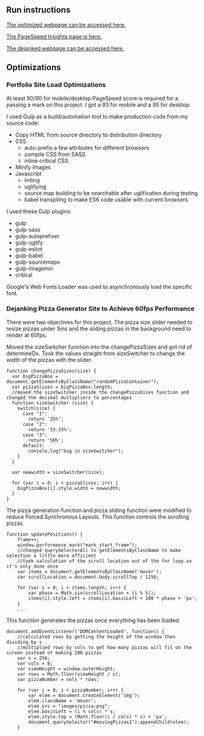 ## Run instructions
[The optimized webpage can be accessed here.](https://syhming.github.io/frontend-nanodegree-mobile-portfolio/dist/index.html)

[The PageSpeed Insights page is here.](https://developers.google.com/speed/pagespeed/insights/)

[The dejanked webpage can be accessed here.](https://syhming.github.io/frontend-nanodegree-mobile-portfolio/dist/views/pizza.html)
## Optimizations

### Portfolio Site Load Optimizations
At least 90/90 for mobile/desktop PageSpeed score is required for a passing a mark on this project.
I got a 93 for mobile and a 95 for desktop.

I used Gulp as a build/automation tool to make production code from my source code:
- Copy HTML from source directory to distribution directory
- CSS
  - auto-prefix a few attributes for different browsers
  - compile CSS from SASS
  - inline critical CSS
- Minify Images
- Javascript
  - linting
  - uglifying
  - source map building to be searchable after uglification during testing
  - babel transpiling to make ES6 code usable with current browsers

I used these Gulp plugins:
- gulp
- gulp-sass
- gulp-autoprefixer
- gulp-uglify
- gulp-eslint
- gulp-babel
- gulp-sourcemaps
- gulp-imagemin
- critical

Google's Web Fonts Loader was used to asynchronously load the specific font.

### Dejanking Pizza Generator Site to Achieve 60fps Performance
There were two objectives for this project.  The pizza size slider needed to resize pizzas under 5ms and the sliding pizzas in the background need to render at 60fps.

Moved the sizeSwitcher function into the changePizzaSizes and got rid of determineDx.  Took the values straight from sizeSwitcher to change the width of the pizzas with the slider.

```
function changePizzaSizes(size) {
  var bigPizzaBox = document.getElementsByClassName("randomPizzaContainer");
  var pizzaSlices = bigPizzaBox.length;
  //moved the sizeSwitcher inside the changePizzaSizes function and changed the decimal multipliers to percentages
  function sizeSwitcher (size) {
    switch(size) {
      case "1":
        return '25%';
      case "2":
        return '33.33%';
      case "3":
        return '50%';
      default:
        console.log("bug in sizeSwitcher");
    }
  }

  var newwidth = sizeSwitcher(size);

  for (var i = 0; i < pizzaSlices; i++) {
    bigPizzaBox[i].style.width = newwidth;
  }
}

```

The pizza generation function and pizza sliding function were modified to reduce Forced Synchronous Layouts.
This function controls the scrolling pizzas.

```
function updatePositions() {
    frame++;
    window.performance.mark("mark_start_frame");
    //changed querySelectorAll to getElementsByClassName to make selection a little more efficient
    //took calculation of the scroll location out of the for loop so it's only done once
    var items = document.getElementsByClassName('mover');
    var scrollLocation = document.body.scrollTop / 1250;

    for (var i = 0; i < items.length; i++) {
        var phase = Math.sin(scrollLocation + (i % 5));
        items[i].style.left = items[i].basicLeft + 100 * phase + 'px';
    }
    ...
```

This function generates the pizzas once everything has been loaded.

```
document.addEventListener('DOMContentLoaded', function() {
    //calculated rows by getting the height of the window then dividing by s
    //multiplied rows by cols to get how many pizzas will fit on the screen instead of making 200 pizzas
    var s = 256;
    var cols = 8;
    var viewHeight = window.outerHeight;
    var rows = Math.floor(viewHeight / s);
    var pizzaNumber = cols * rows;

    for (var i = 0; i < pizzaNumber; i++) {
        var elem = document.createElement('img');
        elem.className = 'mover';
        elem.src = "images/pizza.png";
        elem.basicLeft = (i % cols) * s;
        elem.style.top = (Math.floor(i / cols) * s) + 'px';
        document.querySelector("#movingPizzas1").appendChild(elem);
    }
```

